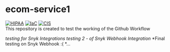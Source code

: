 # ecom-service1

[![HIPAA](https://app.soluble.cloud/api/v1/public/badges/a73b35f7-1381-4cd0-bf2a-52b42fd5d9ed.svg)](https://app.soluble.cloud/repos/details/github.com/lingom-ksr/fooworld)  [![IaC](https://app.soluble.cloud/api/v1/public/badges/abbee5bb-d16f-4df8-b146-e440f5fb0194.svg)](https://app.soluble.cloud/repos/details/github.com/lingom-ksr/fooworld)  [![CIS](https://app.soluble.cloud/api/v1/public/badges/2686e4c1-c9b5-4c92-9bb2-03f7b6f72327.svg)](https://app.soluble.cloud/repos/details/github.com/lingom-ksr/fooworld)  
This repository is created to test the working of the Github Workflow

*testing for Snyk Integrations*
*testing 2 - of Snyk Webhook Integration*
*Final testing on Snyk Webhook :( *...
